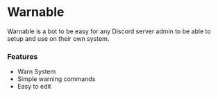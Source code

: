 # Warnable
Warnable is a bot to be easy for any Discord server admin to be able to setup and use on their own system.

### Features
- Warn System
- Simple warning commands
- Easy to edit
